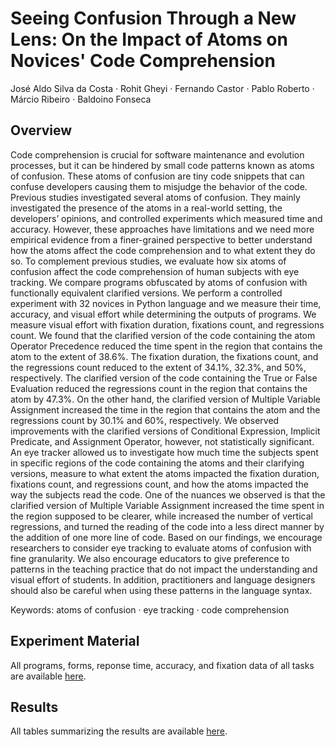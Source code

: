 # Seeing Confusion Through a New Lens: On the Impact of Atoms on Novices' Code Comprehension
José Aldo Silva da Costa · Rohit Gheyi · Fernando Castor · Pablo Roberto · Márcio Ribeiro · Baldoino Fonseca

## Overview
Code comprehension is crucial for software maintenance and evolution processes, but it can be hindered by small code patterns known as atoms of confusion. These atoms of confusion are tiny code snippets that can confuse developers causing them to misjudge the behavior of the code. Previous studies investigated several atoms of confusion. They mainly investigated the presence of the atoms in a real-world setting, the developers’ opinions, and controlled experiments which measured time and accuracy. However, these approaches have limitations and we need more empirical evidence from a finer-grained perspective to better understand how the atoms affect the code comprehension and to what extent they do so. To complement previous studies, we evaluate how six atoms of confusion affect the code comprehension of human subjects with eye tracking. We compare programs obfuscated by atoms of confusion with functionally equivalent clarified versions. We perform a controlled experiment with 32 novices in Python language and we measure their time, accuracy, and visual effort while determining the outputs of programs. We measure visual effort with fixation duration, fixations count, and regressions count. We found that the clarified version of the code containing the atom Operator Precedence reduced the time spent in the region that contains the atom to the extent of 38.6%. The fixation duration, the fixations count, and the regressions count reduced to the extent of 34.1%, 32.3%, and 50%, respectively. The clarified version of the code containing the True or False Evaluation reduced the regressions count in the region that contains the atom by 47.3%. On the other hand, the clarified version of Multiple Variable Assignment increased the time in the region that contains the atom and the regressions count by 30.1% and 60%, respectively. We observed improvements with the clarified versions of Conditional Expression, Implicit Predicate, and Assignment Operator, however, not statistically significant. An eye tracker allowed us to investigate how much time the subjects spent in specific regions of the code containing the atoms and their clarifying versions, measure to what extent the atoms impacted the fixation duration, fixations count, and regressions count, and how the atoms impacted the way the subjects read the code. One of the nuances we observed is that the clarified version of Multiple Variable Assignment increased the time spent in the region supposed to be clearer, while increased the number of vertical regressions, and turned the reading of the code into a less direct manner by the addition of one more line of code. Based on our findings, we encourage researchers to consider eye tracking to evaluate atoms of confusion with fine granularity. We also encourage educators to give preference to patterns in the teaching practice that do not impact the understanding and visual effort of students. In addition, practitioners and language designers should also be careful when using these patterns in the language syntax.

Keywords: atoms of confusion · eye tracking · code comprehension 

## Experiment Material

All programs, forms, reponse time, accuracy, and fixation data of all tasks are available <a href="https://github.com/josealdo/atoms-of-confusion-with-eye-tracking/tree/main/Experiment Material">here</a>.

## Results

All tables summarizing the results are available <a href="https://github.com/josealdo/atoms-of-confusion-with-eye-tracking/tree/main/Results">here</a>.
